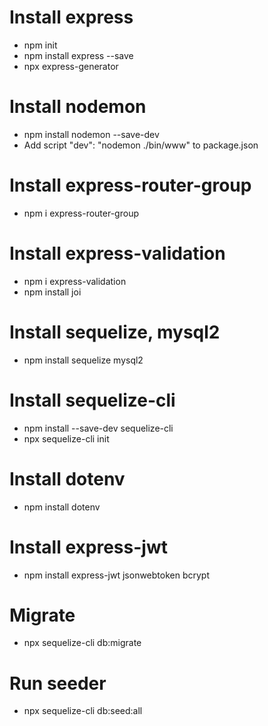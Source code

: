 # Install express
- npm init
- npm install express --save
- npx express-generator
# Install nodemon
- npm install nodemon --save-dev
- Add script "dev": "nodemon ./bin/www" to package.json
# Install express-router-group
- npm i express-router-group
# Install express-validation
- npm i express-validation
- npm install joi
# Install sequelize, mysql2
- npm install sequelize mysql2
# Install sequelize-cli
- npm install --save-dev sequelize-cli
- npx sequelize-cli init
# Install dotenv
- npm install dotenv
# Install express-jwt
- npm install express-jwt jsonwebtoken bcrypt


# Migrate
- npx sequelize-cli db:migrate
# Run seeder
- npx sequelize-cli db:seed:all
